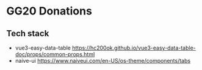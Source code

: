 # GG20 Donations

## Tech stack
- vue3-easy-data-table https://hc200ok.github.io/vue3-easy-data-table-doc/props/common-props.html
- naive-ui https://www.naiveui.com/en-US/os-theme/components/tabs